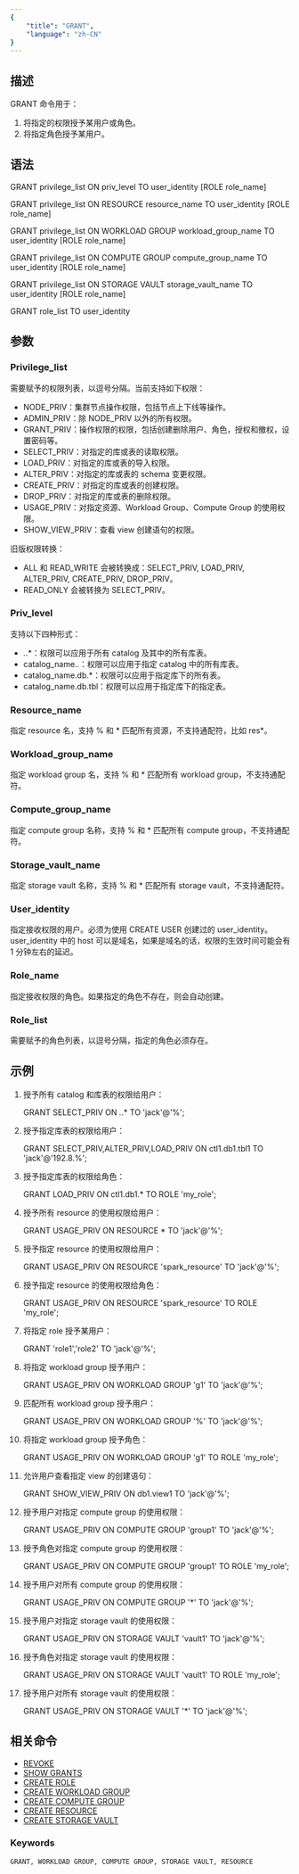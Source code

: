 ```yaml
---
{
    "title": "GRANT",
    "language": "zh-CN"
}
---
```


<!--
Licensed to the Apache Software Foundation (ASF) under one
or more contributor license agreements.  See the NOTICE file
distributed with this work for additional information
regarding copyright ownership.  The ASF licenses this file
to you under the Apache License, Version 2.0 (the
"License"); you may not use this file except in compliance
with the License.  You may obtain a copy of the License at

  http://www.apache.org/licenses/LICENSE-2.0

Unless required by applicable law or agreed to in writing,
software distributed under the License is distributed on an
"AS IS" BASIS, WITHOUT WARRANTIES OR CONDITIONS OF ANY
KIND, either express or implied.  See the License for the
specific language governing permissions and limitations
under the License.
-->

## 描述

GRANT 命令用于：

1. 将指定的权限授予某用户或角色。
2. 将指定角色授予某用户。

## 语法

GRANT privilege_list ON priv_level TO user_identity [ROLE role_name]

GRANT privilege_list ON RESOURCE resource_name TO user_identity [ROLE role_name]

GRANT privilege_list ON WORKLOAD GROUP workload_group_name TO user_identity [ROLE role_name]

GRANT privilege_list ON COMPUTE GROUP compute_group_name TO user_identity [ROLE role_name]

GRANT privilege_list ON STORAGE VAULT storage_vault_name TO user_identity [ROLE role_name]

GRANT role_list TO user_identity

## 参数

### Privilege_list

需要赋予的权限列表，以逗号分隔。当前支持如下权限：

- NODE_PRIV：集群节点操作权限，包括节点上下线等操作。
- ADMIN_PRIV：除 NODE_PRIV 以外的所有权限。
- GRANT_PRIV：操作权限的权限，包括创建删除用户、角色，授权和撤权，设置密码等。
- SELECT_PRIV：对指定的库或表的读取权限。
- LOAD_PRIV：对指定的库或表的导入权限。
- ALTER_PRIV：对指定的库或表的 schema 变更权限。
- CREATE_PRIV：对指定的库或表的创建权限。
- DROP_PRIV：对指定的库或表的删除权限。
- USAGE_PRIV：对指定资源、Workload Group、Compute Group 的使用权限。
- SHOW_VIEW_PRIV：查看 view 创建语句的权限。

旧版权限转换：
- ALL 和 READ_WRITE 会被转换成：SELECT_PRIV, LOAD_PRIV, ALTER_PRIV, CREATE_PRIV, DROP_PRIV。
- READ_ONLY 会被转换为 SELECT_PRIV。

### Priv_level

支持以下四种形式：

- *.*.*：权限可以应用于所有 catalog 及其中的所有库表。
- catalog_name.*.*：权限可以应用于指定 catalog 中的所有库表。
- catalog_name.db.*：权限可以应用于指定库下的所有表。
- catalog_name.db.tbl：权限可以应用于指定库下的指定表。

### Resource_name

指定 resource 名，支持 % 和 * 匹配所有资源，不支持通配符，比如 res*。

### Workload_group_name

指定 workload group 名，支持 % 和 * 匹配所有 workload group，不支持通配符。

### Compute_group_name

指定 compute group 名称，支持 % 和 * 匹配所有 compute group，不支持通配符。

### Storage_vault_name

指定 storage vault 名称，支持 % 和 * 匹配所有 storage vault，不支持通配符。

### User_identity

指定接收权限的用户。必须为使用 CREATE USER 创建过的 user_identity。user_identity 中的 host 可以是域名，如果是域名的话，权限的生效时间可能会有 1 分钟左右的延迟。

### Role_name

指定接收权限的角色。如果指定的角色不存在，则会自动创建。

### Role_list

需要赋予的角色列表，以逗号分隔，指定的角色必须存在。

## 示例

1. 授予所有 catalog 和库表的权限给用户：

   GRANT SELECT_PRIV ON *.*.* TO 'jack'@'%';

2. 授予指定库表的权限给用户：

   GRANT SELECT_PRIV,ALTER_PRIV,LOAD_PRIV ON ctl1.db1.tbl1 TO 'jack'@'192.8.%';

3. 授予指定库表的权限给角色：

   GRANT LOAD_PRIV ON ctl1.db1.* TO ROLE 'my_role';

4. 授予所有 resource 的使用权限给用户：

   GRANT USAGE_PRIV ON RESOURCE * TO 'jack'@'%';

5. 授予指定 resource 的使用权限给用户：

   GRANT USAGE_PRIV ON RESOURCE 'spark_resource' TO 'jack'@'%';

6. 授予指定 resource 的使用权限给角色：

   GRANT USAGE_PRIV ON RESOURCE 'spark_resource' TO ROLE 'my_role';

7. 将指定 role 授予某用户：

   GRANT 'role1','role2' TO 'jack'@'%';

8. 将指定 workload group 授予用户：

   GRANT USAGE_PRIV ON WORKLOAD GROUP 'g1' TO 'jack'@'%';

9. 匹配所有 workload group 授予用户：

   GRANT USAGE_PRIV ON WORKLOAD GROUP '%' TO 'jack'@'%';

10. 将指定 workload group 授予角色：

    GRANT USAGE_PRIV ON WORKLOAD GROUP 'g1' TO ROLE 'my_role';

11. 允许用户查看指定 view 的创建语句：

    GRANT SHOW_VIEW_PRIV ON db1.view1 TO 'jack'@'%';

12. 授予用户对指定 compute group 的使用权限：

    GRANT USAGE_PRIV ON COMPUTE GROUP 'group1' TO 'jack'@'%';

13. 授予角色对指定 compute group 的使用权限：

    GRANT USAGE_PRIV ON COMPUTE GROUP 'group1' TO ROLE 'my_role';

14. 授予用户对所有 compute group 的使用权限：

    GRANT USAGE_PRIV ON COMPUTE GROUP '*' TO 'jack'@'%';

15. 授予用户对指定 storage vault 的使用权限：

    GRANT USAGE_PRIV ON STORAGE VAULT 'vault1' TO 'jack'@'%';

16. 授予角色对指定 storage vault 的使用权限：

    GRANT USAGE_PRIV ON STORAGE VAULT 'vault1' TO ROLE 'my_role';

17. 授予用户对所有 storage vault 的使用权限：

    GRANT USAGE_PRIV ON STORAGE VAULT '*' TO 'jack'@'%';

## 相关命令

- [REVOKE](./REVOKE.md)
- [SHOW GRANTS](../Show-Statements/SHOW-GRANTS.md)
- [CREATE ROLE](./CREATE-ROLE.md)
- [CREATE WORKLOAD GROUP](../Administration-Statements/CREATE-WORKLOAD-GROUP.md)
- [CREATE COMPUTE GROUP](../Administration-Statements/CREATE-COMPUTE-GROUP.md)
- [CREATE RESOURCE](../Administration-Statements/CREATE-RESOURCE.md)
- [CREATE STORAGE VAULT](../Administration-Statements/CREATE-STORAGE-VAULT.md)

### Keywords

    GRANT, WORKLOAD GROUP, COMPUTE GROUP, STORAGE VAULT, RESOURCE 